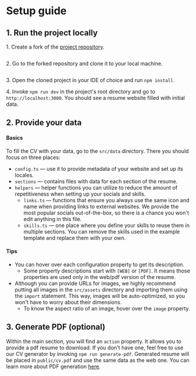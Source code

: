 # Setup guide

## 1. Run the project locally

1\. Create a fork of the [project repository](https://github.com/KonradSzwarc/devscard).

<figure><img src=".gitbook/assets/fork-repository.png" alt=""><figcaption></figcaption></figure>

2\. Go to the forked repository and clone it to your local machine.

<figure><img src=".gitbook/assets/clone-repository.png" alt=""><figcaption></figcaption></figure>

3\. Open the cloned project in your IDE of choice and run `npm install`.

4\. Invoke `npm run dev` in the project's root directory and go to `http://localhost:3000`. You should see a resume website filled with initial data.

## 2. Provide your data

#### Basics

To fill the CV with your data, go to the `src/data` directory. There you should focus on three places:

- `config.ts` — use it to provide metadata of your website and set up its locales.
- `sections` — contains files with data for each section of the resume.
- `helpers` — helper functions you can utilize to reduce the amount of repetitiveness when setting up your socials and skills.
  - `links.ts` — functions that ensure you always use the same icon and name when providing links to external websites. We provide the most popular socials out-of-the-box, so there is a chance you won't edit anything in this file.
  - `skills.ts` — one place where you define your skills to reuse them in multiple sections. You can remove the skills used in the example template and replace them with your own.

#### **Tips**

- You can hover over each configuration property to get its description.
  - Some property descriptions start with `[WEB]` or `[PDF]`. It means those properties are used only in the web/pdf version of the resume.
- Although you can provide URLs for images, we highly recommend putting all images in the `src/assets` directory and importing them using the `import` statement. This way, images will be auto-optimized, so you won't have to worry about their dimensions.
  - To know the aspect ratio of an image, hover over the `image` property.

## 3. Generate PDF (optional)

Within the main section, you will find an `action` property. It allows you to provide a pdf resume to download. If you don't have one, feel free to use our CV generator by invoking `npm run generate-pdf`. Generated resume will be placed in `public/cv.pdf` and use the same data as the web one. You can learn more about PDF generation [here](./pdf-generation.md).

